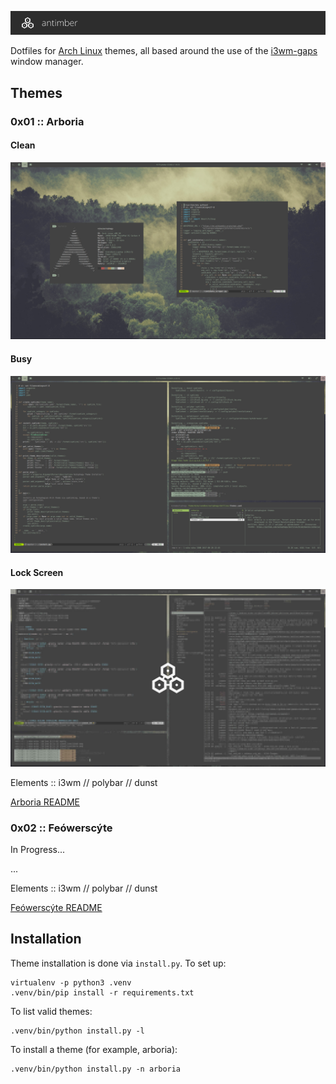 ![Antimber](doc/header.png)

Dotfiles for [Arch Linux](https://www.archlinux.org/) themes, all based around
the use of the [i3wm-gaps](https://github.com/Airblader/i3) window manager.

## Themes

### 0x01 :: Arboria
#### Clean

![arboria clean](arboria/screenshots/clean.jpg)

#### Busy

![arboria busy](arboria/screenshots/busy.jpg)

#### Lock Screen

![arboria i3lock](arboria/screenshots/i3lock.jpg)

Elements :: i3wm // polybar // dunst

[Arboria README](arboria/README.md)

### 0x02 :: Feówerscýte

In Progress...

...

Elements :: i3wm // polybar // dunst

[Feówerscýte README](hwit/README.md)

## Installation

Theme installation is done via `install.py`. To set up:

```
virtualenv -p python3 .venv
.venv/bin/pip install -r requirements.txt
```

To list valid themes:

```
.venv/bin/python install.py -l
```

To install a theme (for example, arboria):

```
.venv/bin/python install.py -n arboria
```
